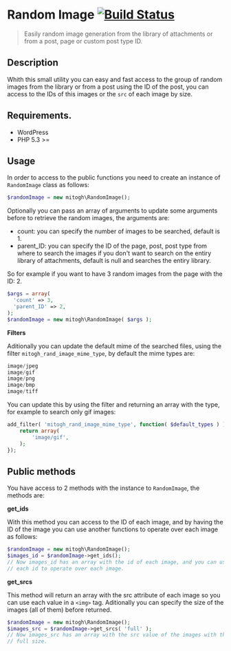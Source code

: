 Random Image [![Build Status](https://travis-ci.org/mitogh/Random-Image.svg)](https://travis-ci.org/mitogh/Random-Image)
===================

> Easily random image generation from the library of attachments or from
 a post, page or custom post type ID.  

## Description

Whith this small utility you can easy and fast access to the group of
random images from the library or from a post using the ID of the post,
you can access to the IDs of this images or the `src` of each image by
size.  

## Requirements.  

- WordPress
- PHP 5.3 >=

## Usage

In order to access to the public functions you need to create an
instance of `RandomImage` class as follows: 

```php
$randomImage = new mitogh\RandomImage();
```

Optionally you can pass an array of arguments to update some arguments
before to retrieve the random images, the arguments are: 

- count: you can specify the number of images to be searched, default is 1.
- parent_ID: you can specify the ID of the page, post, post type from
  where to search the images if you don't want to search on the entiry
library of attachments, default is null and searches the entiry library.  

So for example if you want to have 3 random images from the page with
the ID: 2.  

```php
$args = array(
  'count' => 3,
  'parent_ID' => 2,
);
$randomImage = new mitogh\RandomImage( $args );
```

**Filters**

Aditionally you can update the default mime of the searched files, using
the filter `mitogh_rand_image_mime_type`, by default the mime types are: 

```php
image/jpeg
image/gif
image/png
image/bmp
image/tiff
```

You can update this by using the filter and returning an array with the
type, for example to search only gif images:  

```php
add_filter( 'mitogh_rand_image_mime_type', function( $default_types ) ) {
    return array(
		'image/gif',
    );
});
```

## Public methods

You have access to 2 methods with the instance to `RandomImage`, the
methods are:   

**get_ids**

With this method you can access to the ID of each image, and by having
the ID of the image you can use another functions to operate over each
image as follows: 

```php
$randomImage = new mitogh\RandomImage();
$images_id = $randomImage->get_ids();
// Now images_id has an array with the id of each image, and you can use 
// each id to operate over each image.
```

**get_srcs**

This method will return an array with the src attribute of each image so
you can use each value in a `<img>` tag. Aditionally you can specify the
size of the images (all of them) before returned.

```php
$randomImage = new mitogh\RandomImage();
$images_src = $randomImage->get_srcs( 'full' );
// Now images_src has an array with the src value of the images with the
// full size.
```

